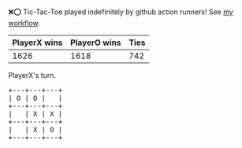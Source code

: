 :x::o: Tic-Tac-Toe played indefinitely by github action runners! See [my workflow](.github/workflows/play.yaml).

|PlayerX wins|PlayerO wins|Ties|
|-|-|-|
|1626|1618|742|

PlayerX's turn.

<pre>
+---+---+---+
| O | O |   |
+---+---+---+
|   | X | X |
+---+---+---+
|   | X | O |
+---+---+---+
</pre>
